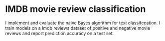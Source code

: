 # IMDB movie review classification

I implement and evaluate the naive Bayes algorithm for text classifecation. I train models on a Imdb reviews dataset of positive and
negative movie reviews and report prediction accuracy on a test set.
